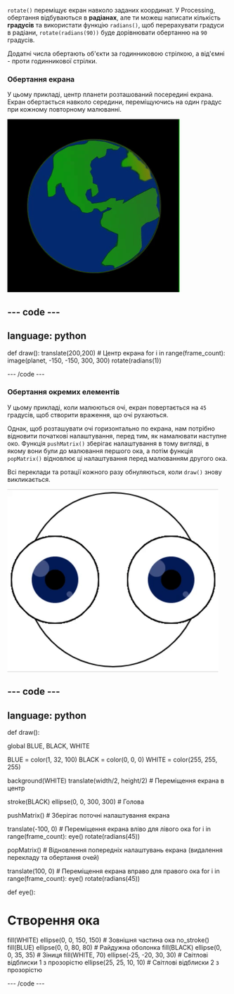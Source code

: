 
`rotate()` переміщує екран навколо заданих координат. У Processing, обертання відбуваються в **радіанах**, але ти можеш написати кількість **градусів** та використати функцію `radians()`, щоб перерахувати градуси в радіани, `rotate(radians(90))` буде дорівнювати обертанню на `90` градусів.

Додатні числа обертають об'єкти за годинниковою стрілкою, а від'ємні - проти годинникової стрілки.

### Обертання екрана

У цьому прикладі, центр планети розташований посередині екрана. Екран обертається навколо середини, переміщуючись на один градус при кожному повторному малюванні.

![Вихідна область з планетою, що обертається навколо центру](images/rotate_planet.gif)

--- code ---
---
language: python
---

def draw(): 
  translate(200,200) # Центр екрана 
  for i in range(frame_count): 
    image(planet, -150, -150, 300, 300) 
    rotate(radians(1))

--- /code ---

### Обертання окремих елементів

У цьому прикладі, коли малюються очі, екран повертається на `45` градусів, щоб створити враження, що очі рухаються.

Однак, щоб розташувати очі горизонтально по екрана, нам потрібно відновити початкові налаштування, перед тим, як намалювати наступне око. Функція `pushMatrix()` зберігає налаштування в тому вигляді, в якому вони були до малювання першого ока, а потім функція `popMatrix()` відновлює ці налаштування перед малюванням другого ока.

Всі переклади та ротації кожного разу обнуляються, коли `draw()` знову викликається.

![Область виводу з рухомим зображенням, на якому зображено око, що обертається](images/rotate_eyes.gif)

--- code ---
---
language: python
---

def draw():
  
  global BLUE, BLACK, WHITE

  BLUE = color(1, 32, 100)
  BLACK = color(0, 0, 0)
  WHITE = color(255, 255, 255)
 
  background(WHITE)
  translate(width/2, height/2) # Переміщення екрана в центр 

  stroke(BLACK)
  ellipse(0, 0, 300, 300) # Голова
  
  pushMatrix() # Зберігає поточні налаштування екрана
  
  translate(-100, 0) # Переміщення екрана вліво для лівого ока
  for i in range(frame_count):
    eye()
    rotate(radians(45))

  popMatrix() # Відновлення попередніх налаштувань екрана (видалення перекладу та обертання очей)
  
  translate(100, 0) # Переміщення екрана вправо для правого ока
  for i in range(frame_count):
    eye()
    rotate(radians(45))    
  
def eye():

# Створення ока
  fill(WHITE)
  ellipse(0, 0, 150, 150) # Зовнішня частина ока
  no_stroke()
  fill(BLUE)
  ellipse(0, 0, 80, 80) # Райдужна оболонка
  fill(BLACK)
  ellipse(0, 0, 35, 35) # Зіниця
  fill(WHITE, 70)
  ellipse(-25, -20, 30, 30) # Світлові відблиски 1 з прозорістю
  ellipse(25, 25, 10, 10) # Світлові відблиски 2 з прозорістю


--- /code ---
